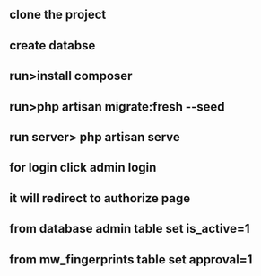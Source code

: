 ## clone the project
## create databse
## run>install composer
## run>php artisan migrate:fresh --seed
## run server> php artisan serve
## for login click admin login
## it will redirect to authorize page
## from database admin table set is_active=1
## from mw_fingerprints table set approval=1
